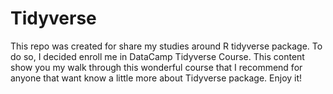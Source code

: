 # Tidyverse

This repo was created for share my studies around R tidyverse package. To do so, I decided enroll me in DataCamp Tidyverse Course. This content show you my walk through this wonderful course that I recommend for anyone that want know a little more about Tidyverse package. Enjoy it!
